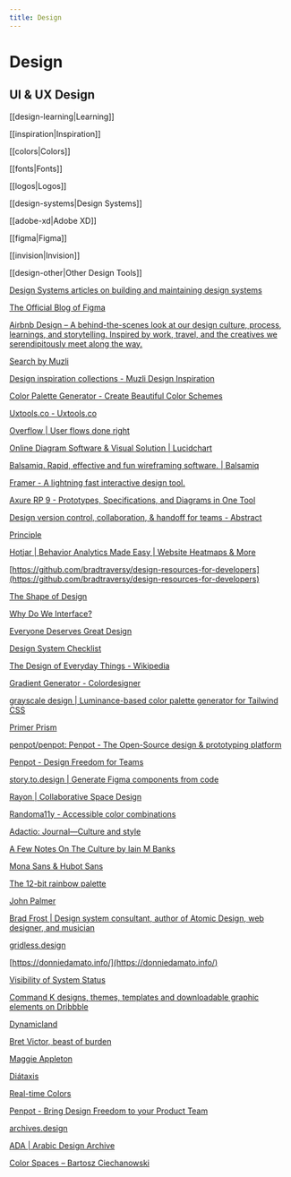 ```yaml
---
title: Design
---
```


# Design

## UI & UX Design

[[design-learning|Learning]]

[[inspiration|Inspiration]]

[[colors|Colors]]

[[fonts|Fonts]]

[[logos|Logos]]

[[design-systems|Design Systems]]

[[adobe-xd|Adobe XD]]

[[figma|Figma]]

[[invision|Invision]]

[[design-other|Other Design Tools]]

[Design Systems articles on building and maintaining design systems](https://www.designsystems.com/)

[The Official Blog of Figma](https://www.figma.com/blog/)

[Airbnb Design – A behind-the-scenes look at our design culture, process, learnings, and storytelling. Inspired by work, travel, and the creatives we serendipitously meet along the way.](https://airbnb.design/)

[Search by Muzli](https://search.muz.li/)

[Design inspiration collections - Muzli Design Inspiration](https://search.muz.li/inspiration/)

[Color Palette Generator - Create Beautiful Color Schemes](https://colors.muz.li/)

[Uxtools.co - Uxtools.co](https://uxtools.co/)

[Overflow | User flows done right](https://overflow.io/)

[Online Diagram Software & Visual Solution | Lucidchart](https://www.lucidchart.com/pages/)

[Balsamiq. Rapid, effective and fun wireframing software. | Balsamiq](https://balsamiq.com/)

[Framer - A lightning fast interactive design tool.](https://www.framer.com/)

[Axure RP 9 - Prototypes, Specifications, and Diagrams in One Tool](https://www.axure.com/)

[Design version control, collaboration, & handoff for teams - Abstract](https://www.abstract.com/)

[Principle](https://principleformac.com/)

[Hotjar | Behavior Analytics Made Easy | Website Heatmaps & More](https://www.hotjar.com/)

[https://github.com/bradtraversy/design-resources-for-developers](https://github.com/bradtraversy/design-resources-for-developers)

[The Shape of Design](https://shapeofdesignbook.com/)

[Why Do We Interface?](https://whydoweinterface.com/)

[Everyone Deserves Great Design](http://www.everyonedeservesgreatdesign.com/)

[Design System Checklist](https://www.designsystemchecklist.com/)

[The Design of Everyday Things - Wikipedia](https://en.wikipedia.org/wiki/The_Design_of_Everyday_Things)

[Gradient Generator - Colordesigner](https://colordesigner.io/gradient-generator)

[grayscale design | Luminance-based color palette generator for Tailwind CSS](https://grayscale.design/app?lums=92.72,85.96,73.80,58.76,39.22,24.42,15.15,11.44,6.93,4.69&palettes=%23b3a6b3,%239eadad,%231a1616&filters=0%7C0,0%7C0,0%7C0&names=,,&labels=,,)

[Primer Prism](https://primer.style/prism/)

[penpot/penpot: Penpot - The Open-Source design & prototyping platform](https://github.com/penpot/penpot)

[Penpot - Design Freedom for Teams](https://penpot.app/)

[story.to.design | Generate Figma components from code](https://story.to.design/)

[Rayon | Collaborative Space Design](https://www.rayon.design/)

[Randoma11y - Accessible color combinations](https://randoma11y.com/?color=blue)

[Adactio: Journal—Culture and style](https://adactio.com/journal/19846)

[A Few Notes On The Culture by Iain M Banks](https://theculture.adactio.com/)

[Mona Sans & Hubot Sans](https://github.com/mona-sans)

[The 12-bit rainbow palette](https://iamkate.com/data/12-bit-rainbow/)

[John Palmer](https://johnpalmer.site/#/)

[Brad Frost | Design system consultant, author of Atomic Design, web designer, and musician](https://bradfrost.com/)

[gridless.design](https://gridless.design/)

[https://donniedamato.info/](https://donniedamato.info/)

[Visibility of System Status](https://www.nngroup.com/articles/visibility-system-status/#:~:text=Definition%3A%20The%20visibility%20of%20system,appropriate%20feedback%20within%20reasonable%20time.)

[Command K designs, themes, templates and downloadable graphic elements on Dribbble](https://dribbble.com/tags/command_k)

[Dynamicland](https://dynamicland.org/)

[Bret Victor, beast of burden](http://worrydream.com/#)

[Maggie Appleton](https://maggieappleton.com/)

[Diátaxis](https://diataxis.fr/)

[Real-time Colors](https://realtimecolors.com/?colors=f1faee-1d3557-a8dadc-06446a-ffc7cc)

[Penpot - Bring Design Freedom to your Product Team](https://penpot.app/)

[archives.design](https://archives.design/)

[ADA | Arabic Design Archive](https://arabicdesignarchive.com/)

[Color Spaces – Bartosz Ciechanowski](https://ciechanow.ski/color-spaces/#:~:text=you%20can%20drag%20the%20slider%20to%20see%20how%20the%20extent%20of%20the%20chromaticity%20triangle%20corresponds%20to%20the%20representable%20colors.)
